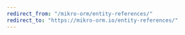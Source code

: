 ```yaml
---
redirect_from: "/mikro-orm/entity-references/"
redirect_to: "https://mikro-orm.io/entity-references/"
---
```

